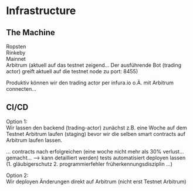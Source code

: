 # Infrastructure

## The Machine
Ropsten  
Rinkeby  
Mainnet  
Arbitrum (aktuell auf das testnet zeigend... Der ausführende Bot (trading actor) greift aktuell auf die testnet node zu port: 8455)  

Produktiv können wir den trading actor per infura.io o.Ä. mit Arbitrum connecten...  


## CI/CD

Option 1:  
Wir lassen den backend (trading-actor) zunächst z.B. eine Woche auf dem Testnet Arbitrum laufen (staging) bevor wir die selben smart contracts auf Arbitrum laufen lassen.    

... contracts nach erfolgreichen (eine woche nicht mehr als 30% verlust... gemacht... --> kann detailliert werden)   tests automatisiert deployen lassen (1. gläubigerschutz 2. programmierfehler früherkennungsdisziplin ...)  

Option 2:   
Wir deployen Änderungen direkt auf Arbitrum (nicht erst Testnet Arbitrum)    

